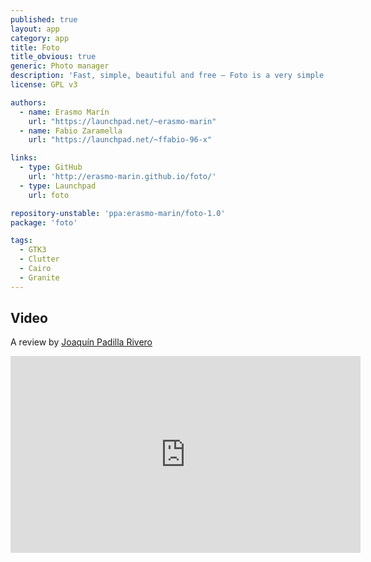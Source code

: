 ```yaml
---
published: true
layout: app
category: app
title: Foto
title_obvious: true
generic: Photo manager
description: 'Fast, simple, beautiful and free – Foto is a very simple image viewer and album manager written in Vala using Gtk3, Clutter, Cairo and Granite. The goal is to offer an excellent UX and usability.'
license: GPL v3

authors: 
  - name: Erasmo Marín
    url: "https://launchpad.net/~erasmo-marin"
  - name: Fabio Zaramella
    url: "https://launchpad.net/~ffabio-96-x"

links:
  - type: GitHub
    url: 'http://erasmo-marin.github.io/foto/'
  - type: Launchpad
    url: foto

repository-unstable: 'ppa:erasmo-marin/foto-1.0'
package: 'foto'

tags:
  - GTK3
  - Clutter
  - Cairo
  - Granite
---
```

## Video
A review by [Joaquín Padilla Rivero](https://www.youtube.com/channel/UC_im4PuM9ViTNjaUf2cXmgg)
<iframe width="560" height="315" src="https://www.youtube.com/embed/QnO6P9IUkiU" frameborder="0" allowfullscreen></iframe>
